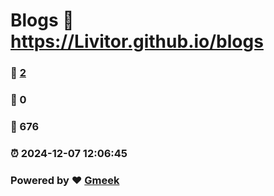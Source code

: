 # Blogs :link: https://Livitor.github.io/blogs 
### :page_facing_up: [2](https://Livitor.github.io/blogs/tag.html) 
### :speech_balloon: 0 
### :hibiscus: 676 
### :alarm_clock: 2024-12-07 12:06:45 
### Powered by :heart: [Gmeek](https://github.com/Meekdai/Gmeek)
